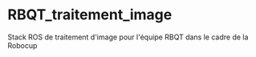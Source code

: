 RBQT_traitement_image
=====================

Stack ROS de traitement d'image pour l'équipe RBQT dans le cadre de la Robocup
